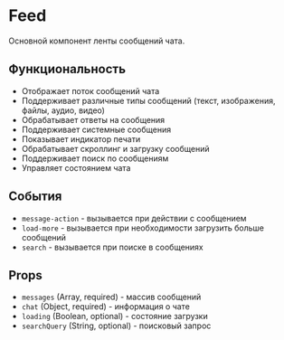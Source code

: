 # Feed

Основной компонент ленты сообщений чата.

## Функциональность

- Отображает поток сообщений чата
- Поддерживает различные типы сообщений (текст, изображения, файлы, аудио, видео)
- Обрабатывает ответы на сообщения
- Поддерживает системные сообщения
- Показывает индикатор печати
- Обрабатывает скроллинг и загрузку сообщений
- Поддерживает поиск по сообщениям
- Управляет состоянием чата

## События

- `message-action` - вызывается при действии с сообщением
- `load-more` - вызывается при необходимости загрузить больше сообщений
- `search` - вызывается при поиске в сообщениях

## Props

- `messages` (Array, required) - массив сообщений
- `chat` (Object, required) - информация о чате
- `loading` (Boolean, optional) - состояние загрузки
- `searchQuery` (String, optional) - поисковый запрос
